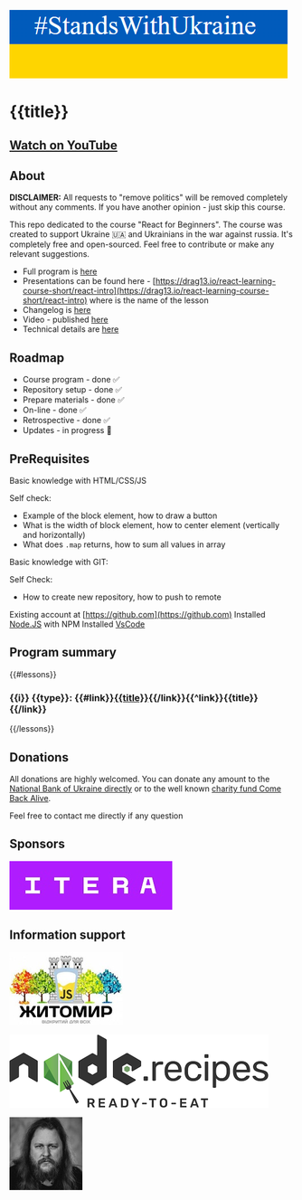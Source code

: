 [![StandsWithUkraine](https://raw.githubusercontent.com/Drag13/drag13.github.io/development/swu.PNG)](https://savelife.in.ua/en/donate/)

# {{title}}

## [Watch on YouTube](https://www.youtube.com/channel/UCg-txtmOEQ8BniR8008O1mA)

## About

**DISCLAIMER:**
All requests to "remove politics" will be removed completely without any comments. If you have another opinion - just skip this course.

This repo dedicated to the course "React for Beginners". The course was created to support Ukraine 🇺🇦 and Ukrainians in the war against russia. It's completely free and open-sourced. Feel free to contribute or make any relevant suggestions.

- Full program is [here](PROGRAM.md)
- Presentations can be found here - [https://drag13.io/react-learning-course-short/react-intro](https://drag13.io/react-learning-course-short/react-intro) where is the name of the lesson
- Changelog is [here](CHANGELOG.md)
- Video - published [here](https://www.youtube.com/channel/UCg-txtmOEQ8BniR8008O1mA)
- Technical details are [here](devlog.md)

## Roadmap

* Course program                  - done ✅
* Repository setup                - done ✅
* Prepare materials               - done ✅
* On-line                         - done ✅
* Retrospective                   - done ✅
* Updates                         - in progress 🔨

## PreRequisites

Basic knowledge with HTML/CSS/JS

Self check:

- Example of the block element, how to draw a button
- What is the width of block element, how to center element (vertically and horizontally)
- What does `.map` returns, how to sum all values in array

Basic knowledge with GIT:

Self Check:

- How to create new repository, how to push to remote

Existing account at [https://github.com](https://github.com)
Installed [Node.JS](https://nodejs.org/en/) with NPM
Installed [VsCode](https://code.visualstudio.com/)

## Program summary

{{#lessons}}
### {{i}} {{type}}: {{#link}}[{{title}}]({{{.}}}){{/link}}{{^link}}{{title}}{{/link}}

{{/lessons}}
## Donations

All donations are highly welcomed. You can donate any amount to the [National Bank of Ukraine directly](https://bank.gov.ua/en/news/all/natsionalniy-bank-vidkriv-spetsrahunok-dlya-zboru-koshtiv-na-potrebi-armiyi) or to the well known [charity fund Come Back Alive](https://www.comebackalive.in.ua/donate).

Feel free to contact me directly if any question

## Sponsors

[![](/presentations/shared/imgs/Itera-logo-white-fuchsia.jpg)](itera.com)

## Information support

[![beerjs](./presentations/shared/imgs/39900370_1138320566319759_9157901823137284096_n.jpg)](https://t.me/beerJSZhytomyr)

[![node.recipes](./presentations/shared/imgs/njsr.png)](http://node.recipes/)

[![Babich Lviv CSS](./presentations/shared/imgs/babich.jpg)](https://t.me/toisamyibabich)